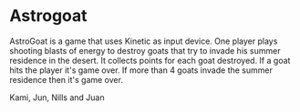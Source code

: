 Astrogoat
=================

AstroGoat is a game that uses Kinetic as input device. One player plays shooting blasts of energy to destroy goats that try to invade his summer residence in the desert. It collects points for each goat destroyed. If a goat hits the player it's game over. If more than 4 goats invade the summer residence then it's game over.

Kami, Jun, Nills and Juan

